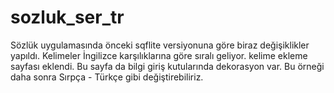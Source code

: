 # sozluk_ser_tr

Sözlük uygulamasında önceki sqflite versiyonuna göre biraz değişiklikler yapıldı.
Kelimeler İngilizce karşılıklarına göre sıralı geliyor.
kelime ekleme sayfası eklendi. Bu sayfa da bilgi giriş kutularında dekorasyon var.
Bu örneği daha sonra Sırpça - Türkçe gibi değiştirebiliriz. 

